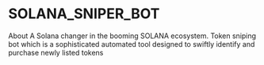 # SOLANA_SNIPER_BOT
About A Solana changer in the booming SOLANA ecosystem. Token sniping bot which is a sophisticated automated tool designed to swiftly identify and purchase newly listed tokens
